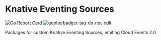 # Knative Eventing Sources

[![Go Report Card](https://goreportcard.com/badge/github.com/itsmurugappan/knative-eventing-sources)](https://goreportcard.com/report/github.com/itsmurugappan/knative-eventing-sources)
<a href='https://github.com/jpoles1/gopherbadger' target='_blank'>![gopherbadger-tag-do-not-edit](https://img.shields.io/badge/Go%20Coverage-65%25-brightgreen.svg?longCache=true&style=flat)</a>

Packages for custom Knative Eventing Sources, emiting Cloud Events 2.0